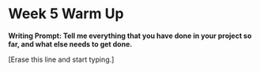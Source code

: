 # Week 5 Warm Up

**Writing Prompt: Tell me everything that you have done in your project so far, and what else needs to get done.**

[Erase this line and start typing.]

